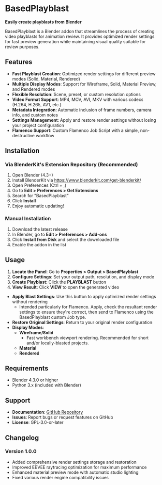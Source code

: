 # BasedPlayblast

**Easily create playblasts from Blender**

BasedPlayblast is a Blender addon that streamlines the process of creating video playblasts for animation review. It provides optimized render settings for fast preview generation while maintaining visual quality suitable for review purposes.

## Features

- **Fast Playblast Creation**: Optimized render settings for different preview modes (Solid, Material, Rendered)
- **Multiple Display Modes**: Support for Wireframe, Solid, Material Preview, and Rendered modes
- **Flexible Resolution**: Scene, preset, or custom resolution options
- **Video Format Support**: MP4, MOV, AVI, MKV with various codecs (H.264, H.265, AV1, etc.)
- **Metadata Integration**: Automatic inclusion of frame numbers, camera info, and custom notes
- **Settings Management**: Apply and restore render settings without losing your project configuration
- **Flamenco Support**: Custom Flamenco Job Script with a simple, non-destructive workflow

## Installation

### Via BlenderKit's Extension Repository (Recommended)
1. Open Blender (4.3+)
2. Install BlenderKit via https://www.blenderkit.com/get-blenderkit/
3. Open Preferences (Ctrl + ,)
4. Go to **Edit > Preferences > Get Extensions**
5. Search for "BasedPlayblast"
6. Click **Install**
7. Enjoy automatic updating!

### Manual Installation
1. Download the latest release
2. In Blender, go to **Edit > Preferences > Add-ons**
3. Click **Install from Disk** and select the downloaded file
4. Enable the addon in the list

## Usage

1. **Locate the Panel**: Go to **Properties > Output > BasedPlayblast**
2. **Configure Settings**: Set your output path, resolution, and display mode
3. **Create Playblast**: Click the **PLAYBLAST** button
4. **View Result**: Click **VIEW** to open the generated video

- **Apply Blast Settings**: Use this button to apply optimized render settings without rendering
    - Intended particularly for Flamenco. Apply, check the resultant render settings to ensure they're correct, then send to Flamenco using the BasedPlayblast custom Job type.
- **Restore Original Settings**: Return to your original render configuration
- **Display Modes**:
    - **Wireframe/Solid**
        - Fast workbench viewport rendering. Recommended for short and/or locally-blasted projects.
    - **Material**
    - **Rendered**

## Requirements

- Blender 4.3.0 or higher
- Python 3.x (included with Blender)

## Support

- **Documentation**: [GitHub Repository](https://github.com/RaincloudTheDragon/BasedPlayblast)
- **Issues**: Report bugs or request features on GitHub
- **License**: GPL-3.0-or-later

## Changelog

### Version 1.0.0
- Added comprehensive render settings storage and restoration
- Improved EEVEE raytracing optimization for maximum performance
- Enhanced material preview mode with automatic studio lighting
- Fixed various render engine compatibility issues